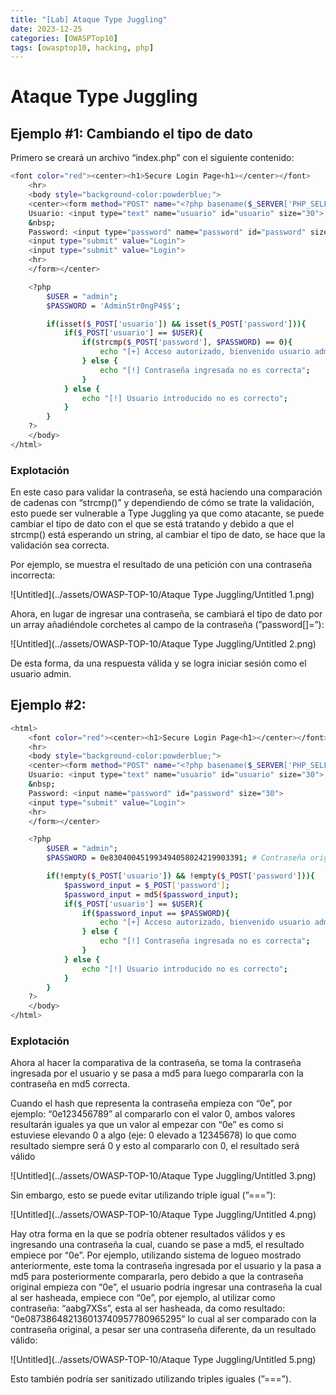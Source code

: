 ```yaml
---
title: "[Lab] Ataque Type Juggling"
date: 2023-12-25
categories: [OWASPTop10]
tags: [owasptop10, hacking, php]
---
```


# Ataque Type Juggling



## Ejemplo #1: Cambiando el tipo de dato

Primero se creará un archivo “index.php” con el siguiente contenido:

```bash
<font color="red"><center><h1>Secure Login Page<h1></center></font>
	<hr>
	<body style="background-color:powderblue;">
	<center><form method="POST" name="<?php basename($_SERVER['PHP_SELF']); ?>">
	Usuario: <input type="text" name="usuario" id="usuario" size="30">
	&nbsp;
	Password: <input type="password" name="password" id="password" size="30">
	<input type="submit" value="Login">
    <input type="submit" value="Login">
    <hr>
    </form></center>

    <?php
        $USER = "admin";
        $PASSWORD = 'AdminStr0ngP4$$';

        if(isset($_POST['usuario']) && isset($_POST['password'])){
            if($_POST['usuario'] == $USER){
                if(strcmp($_POST['password'], $PASSWORD) == 0){
                    echo "[+] Acceso autorizado, bienvenido usuario admin";
                } else {
                    echo "[!] Contraseña ingresada no es correcta";
                }
            } else {
                echo "[!] Usuario introducido no es correcto";
            }
        }
    ?>
    </body>
</html>
```

### Explotación

En este caso para validar la contraseña, se está haciendo una comparación de cadenas con “strcmp()” y dependiendo de cómo se trate la validación, esto puede ser vulnerable a Type Juggling ya que como atacante, se puede cambiar el tipo de dato con el que se está tratando y debido a que el strcmp() está esperando un string, al cambiar el tipo de dato, se hace que la validación sea correcta.

Por ejemplo, se muestra el resultado de una petición con una contraseña incorrecta:

![Untitled](../assets/OWASP-TOP-10/Ataque Type Juggling/Untitled 1.png)

Ahora, en lugar de ingresar una contraseña, se cambiará el tipo de dato por un array añadiéndole corchetes al campo de la contraseña (”password[]=”):

![Untitled](../assets/OWASP-TOP-10/Ataque Type Juggling/Untitled 2.png)

De esta forma, da una respuesta válida y se logra iniciar sesión como el usuario admin.

## Ejemplo #2:

```bash
<html>
	<font color="red"><center><h1>Secure Login Page<h1></center></font>
	<hr>
	<body style="background-color:powderblue;">
	<center><form method="POST" name="<?php basename($_SERVER['PHP_SELF']); ?>">
	Usuario: <input type="text" name="usuario" id="usuario" size="30">
	&nbsp;
	Password: <input name="password" id="password" size="30">
	<input type="submit" value="Login">
	<hr>
	</form></center>

	<?php
		$USER = "admin";
		$PASSWORD = 0e830400451993494058024219903391; # Contraseña original: QNKCDZO

		if(!empty($_POST['usuario']) && !empty($_POST['password'])){
			$password_input = $_POST['password'];
			$password_input = md5($password_input);
			if($_POST['usuario'] == $USER){
				if($password_input == $PASSWORD){
					echo "[+] Acceso autorizado, bienvenido usuario admin";
				} else {
					echo "[!] Contraseña ingresada no es correcta";
				}
			} else {
				echo "[!] Usuario introducido no es correcto";
			}
		}
	?>
	</body>
</html>
```

### Explotación

Ahora al hacer la comparativa de la contraseña, se toma la contraseña ingresada por el usuario y se pasa a md5 para luego compararla con la contraseña en md5 correcta.

Cuando el hash que representa la contraseña empieza con “0e”, por ejemplo: “0e123456789” al compararlo con el valor 0, ambos valores resultarán iguales ya que un valor al empezar con “0e” es como si estuviese elevando 0 a algo (eje: 0 elevado a 12345678) lo que como resultado siempre será 0 y esto al compararlo con 0, el resultado será válido

![Untitled](../assets/OWASP-TOP-10/Ataque Type Juggling/Untitled 3.png)

Sin embargo, esto se puede evitar utilizando triple igual (”===”):

![Untitled](../assets/OWASP-TOP-10/Ataque Type Juggling/Untitled 4.png)

Hay otra forma en la que se podría obtener resultados válidos y es ingresando una contraseña la cual, cuando se pase a md5, el resultado empiece por “0e”. Por ejemplo, utilizando sistema de logueo mostrado anteriormente, este toma la contraseña ingresada por el usuario y la pasa a md5 para posteriormente compararla, pero debido a que la contraseña original empieza con “0e”, el usuario podría ingresar una contraseña la cual al ser hasheada, empiece con “0e”, por ejemplo, al utilizar como contraseña: “aabg7XSs”, esta al ser hasheada, da como resultado: “0e087386482136013740957780965295” lo cual al ser comparado con la contraseña original, a pesar ser una contraseña diferente, da un resultado válido:

![Untitled](../assets/OWASP-TOP-10/Ataque Type Juggling/Untitled 5.png)

Esto también podría ser sanitizado utilizando triples iguales (”===”).
